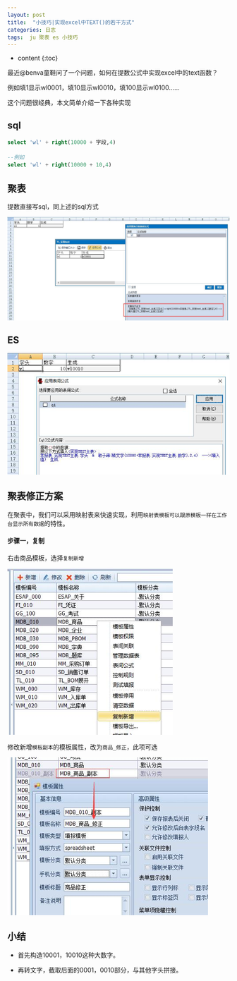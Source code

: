 ```yaml
---
layout: post
title:  "小技巧|实现excel中TEXT()的若干方式"
categories: 日志
tags:  ju 聚表 es 小技巧
---
```


* content
{:toc}

最近@benva童鞋问了一个问题，如何在提数公式中实现excel中的text函数？

例如填1显示wl0001，填10显示wl0010，填100显示wl0100……

这个问题很经典，本文简单介绍一下各种实现

## sql
```sql
select 'wl' + right(10000 + 字段,4)

--例如
select 'wl' + right(10000 + 10,4)
```

## 聚表
提数直接写sql，同上述的sql方式

![](/img/log14-1.jpg)

## ES

![](/img/log14-2.jpg)

## 聚表修正方案
在聚表中，我们可以采用映射表来快速实现，利用`映射表模板可以跟原模板一样在工作台显示所有数据`的特性。

#### 步骤一，复制
右击商品模板，选择`复制新增`

![](/img/ju3-2.jpg)

修改新增`模板副本`的模板属性，改为`商品_修正`，此项可选

![](/img/ju3-3.jpg)

## 小结
* 首先构造10001，10010这种大数字。

* 再转文字，截取后面的0001，0010部分，与其他字头拼接。